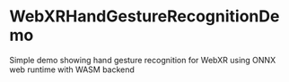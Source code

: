 # WebXRHandGestureRecognitionDemo
Simple demo showing hand gesture recognition for WebXR using ONNX web runtime with WASM backend
